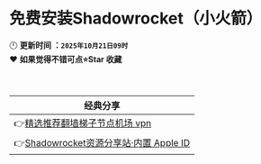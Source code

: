 # 免费安装Shadowrocket（小火箭）

🕛 **更新时间 ：`2025年10月21日09时`**  
❤️ **如果觉得不错可点⭐Star 收藏**  
<br><br>

| 经典分享| 
|------|
|👉[精选推荐翻墙梯子节点机场 vpn](https://github.com/wangzai69/fanqiang/blob/main/%E7%B2%BE%E9%80%89%E6%9C%BA%E5%9C%BA%E6%8E%A8%E8%8D%90.md)                |
|👉[Shadowrocket资源分享站·内置 Apple ID](https://xhj.jd0901.top) |

<br><br>
